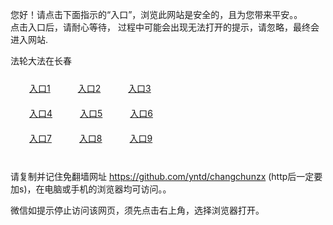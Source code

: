 您好！请点击下面指示的“入口”，浏览此网站是安全的，且为您带来平安。。 <br/>
点击入口后，请耐心等待， 过程中可能会出现无法打开的提示，请忽略，最终会进入网站. </br>

法轮大法在长春<br/>
<div style="padding:10px"><a style="margin:20px" target="_blank" href="https://d2sx36xmiklnmj.cloudfront.net/2Qpsp?jedbfe" id="ccLink1" rel="nofollow">入口1</a> <a target="_blank" style="margin:20px" href="https://d2w4lxfom9tn0q.cloudfront.net/2Qpsp?hmiasyqh" id="ccLink2" rel="nofollow">入口2</a> <a style="margin:20px" target="_blank" href="https://d2s7q9w4qqp4vi.cloudfront.net/2Qpsp?fzhnmt" id="ccLink3" rel="nofollow">入口3</a></div>

<div style="padding:10px" ><a style="margin:20px" target="_blank" href="https://d2sx36xmiklnmj.cloudfront.net/2Qpsp?jedbfe" id="ccLink4" rel="nofollow">入口4</a> <a style="margin:20px" href="https://d2w4lxfom9tn0q.cloudfront.net/2Qpsp?hmiasyqh" target="_blank" id="ccLink5" rel="nofollow">入口5</a> <a style="margin:20px" href="https://d2s7q9w4qqp4vi.cloudfront.net/2Qpsp?fzhnmt" target="_blank" id="ccLink6" rel="nofollow">入口6</a></div>

<div style="padding:10px"><a style="margin:20px" target="_blank" href="https://d2sx36xmiklnmj.cloudfront.net/2Qpsp?jedbfe" id="ccLink7" rel="nofollow">入口7</a> <a style="margin:20px" href="https://d2w4lxfom9tn0q.cloudfront.net/2Qpsp?hmiasyqh" target="_blank" id="ccLink8" rel="nofollow">入口8</a> <a style="margin:20px" target="_blank" href="https://d2s7q9w4qqp4vi.cloudfront.net/2Qpsp?fzhnmt" id="ccLink9" rel="nofollow">入口9</a></div>

<br/>



请复制并记住免翻墙网址 https://github.com/yntd/changchunzx (http后一定要加s)，在电脑或手机的浏览器均可访问。。<br/>

微信如提示停止访问该网页，须先点击右上角，选择浏览器打开。
